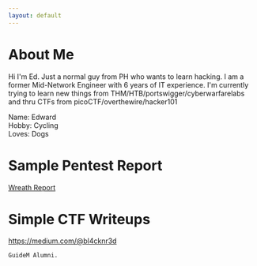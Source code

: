 ```yaml
---
layout: default
---
```


# About Me

Hi I'm Ed. Just a normal guy from PH who wants to learn hacking. I am a former Mid-Network Engineer with 6 years of IT experience. 
I'm currently trying to learn new things from THM/HTB/portswigger/cyberwarfarelabs and thru CTFs from picoCTF/overthewire/hacker101

<!--### Definition lists can be used with HTML syntax..-->

<dl>
<dt>Name: Edward</dt>
<dt>Hobby: Cycling</dt>
<dt>Loves: Dogs</dt>
</dl>


# Sample Pentest Report
<a href="https://github.com/blacknred04/bl4cknr3d.github.io/blob/main/PDF/Wreath%20-%20Penetration%20Testing%20Report.pdf" target="_blank">Wreath Report</a>

# Simple CTF Writeups
https://medium.com/@bl4cknr3d

```
GuideM Alumni.
```

